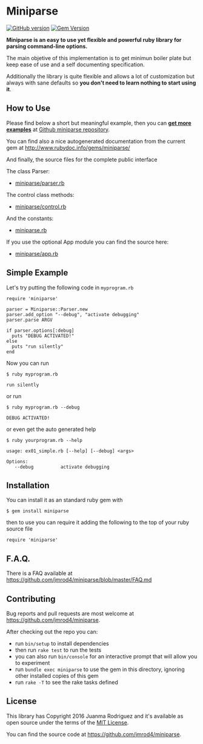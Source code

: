 
# Miniparse

[![GitHub version](https://badge.fury.io/gh/jmrod4%2Fminiparse.svg)](https://badge.fury.io/gh/jmrod4%2Fminiparse) [![Gem Version](https://badge.fury.io/rb/miniparse.svg)](https://badge.fury.io/rb/miniparse)

**Miniparse is an easy to use yet flexible and powerful ruby library for parsing command-line options.**

The main objetive of this implementation is to get minimun boiler plate but keep ease of use and a self documenting specification. 

Additionally the library is quite flexible and allows a lot of customization but always with sane defaults so **you don't need to learn nothing to start using it**.

## How to Use

Please find below a short but meaningful example, then you can **[get more examples](https://github.com/jmrod4/miniparse/tree/master/examples)** at [Github miniparse repository](https://github.com/jmrod4/miniparse).

You can find also a nice autogenerated documentation from the current gem at  http://www.rubydoc.info/gems/miniparse/

And finally, the source files for the complete public interface

The class Parser:

  * [miniparse/parser.rb](https://github.com/jmrod4/miniparse/blob/master/lib/miniparse/parser.rb)

The control class methods:

  * [miniparse/control.rb](https://github.com/jmrod4/miniparse/blob/master/lib/miniparse/control.rb)
  
And the constants: 
  
  * [miniparse.rb](https://github.com/jmrod4/miniparse/blob/master/lib/miniparse/constants.rb)
  
If you use the optional App module you can find the source here:

  * [miniparse/app.rb](https://github.com/jmrod4/miniparse/blob/master/lib/miniparse/app.rb)		

## Simple Example

Let's try putting the following code in `myprogram.rb`

    require 'miniparse'
    
    parser = Miniparse::Parser.new
    parser.add_option "--debug", "activate debugging"
    parser.parse ARGV
    
    if parser.options[:debug]
      puts "DEBUG ACTIVATED!"
    else
      puts "run silently"
    end
    
Now you can run

    $ ruby myprogram.rb

    run silently

or run
    
    $ ruby myprogram.rb --debug
    
    DEBUG ACTIVATED!

or even get the auto generated help
    
    $ ruby yourprogram.rb --help
    
    usage: ex01_simple.rb [--help] [--debug] <args>

    Options:
       --debug          activate debugging
	   
## Installation

You can install it as an standard ruby gem with

    $ gem install miniparse
    
then to use you can require it adding the following to the top of your ruby source file

    require 'miniparse'
	
## F.A.Q.

There is a FAQ available at https://github.com/jmrod4/miniparse/blob/master/FAQ.md
    
## Contributing

Bug reports and pull requests are most welcome at https://github.com/jmrod4/miniparse.

After checking out the repo you can:

 * run `bin/setup` to install dependencies
 * then run `rake test` to run the tests
 * you can also run `bin/console` for an interactive prompt that will allow you to experiment
 * run `bundle exec miniparse` to use the gem in this directory, ignoring other installed copies of this gem
 * run `rake -T` to see the rake tasks defined

## License

This library has Copyright 2016 Juanma Rodriguez and it's available as open source under the terms of the [MIT License](http://opensource.org/licenses/MIT).

You can find the source code at https://github.com/jmrod4/miniparse.
